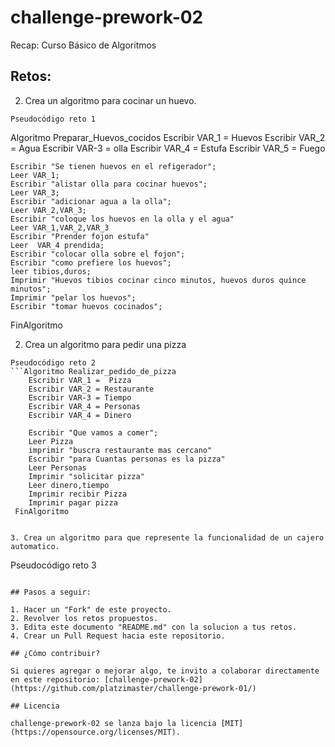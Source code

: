 # challenge-prework-02
Recap: Curso Básico de Algoritmos

## Retos:

2. Crea un algoritmo para cocinar un huevo.

```
Pseudocódigo reto 1
```
Algoritmo Preparar_Huevos_cocidos
  Escribir VAR_1 = Huevos
	Escribir VAR_2 = Agua
	Escribir VAR-3 = olla
	Escribir VAR_4 = Estufa
	Escribir VAR_5 = Fuego
	
	Escribir "Se tienen huevos en el refigerador";
	Leer VAR_1;
	Escribir "alistar olla para cocinar huevos";
	Leer VAR_3;
	Escribir "adicionar agua a la olla";
	Leer VAR_2,VAR_3;
	Escribir "coloque los huevos en la olla y el agua"
	Leer VAR_1,VAR_2,VAR_3
	Escribir "Prender fojon estufa"
	Leer  VAR_4 prendida;
	Escribir "colocar olla sobre el fojon";
	Escribir "como prefiere los huevos";
	leer tibios,duros;
	Imprimir "Huevos tibios cocinar cinco minutos, huevos duros quince minutos";
	Imprimir "pelar los huevos";
	Escribir "tomar huevos cocinados";	
FinAlgoritmo

2. Crea un algoritmo para pedir una pizza

```
Pseudocódigo reto 2
```Algoritmo Realizar_pedido_de_pizza
    Escribir VAR_1 =  Pizza
	Escribir VAR_2 = Restaurante
	Escribir VAR-3 = Tiempo
	Escribir VAR_4 = Personas
	Escribir VAR_4 = Dinero
		
	Escribir "Que vamos a comer";
	Leer Pizza
	imprimir "buscra restaurante mas cercano"
	Escribir "para Cuantas personas es la pizza"
	Leer Personas
	Imprimir "solicitar pizza"
	Leer dinero,tiempo
	Imprimir recibir Pizza
	Imprimir pagar pizza
 FinAlgoritmo


3. Crea un algoritmo para que represente la funcionalidad de un cajero automatico.

```
Pseudocódigo reto 3
```

## Pasos a seguir:

1. Hacer un "Fork" de este proyecto.
2. Revolver los retos propuestos.
3. Edita este documento "README.md" con la solucion a tus retos.
4. Crear un Pull Request hacia este repositorio.

## ¿Cómo contribuir?

Si quieres agregar o mejorar algo, te invito a colaborar directamente en este repositorio: [challenge-prework-02](https://github.com/platzimaster/challenge-prework-01/)

## Licencia

challenge-prework-02 se lanza bajo la licencia [MIT](https://opensource.org/licenses/MIT).
